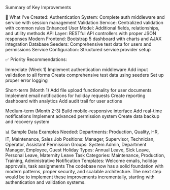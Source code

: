 Summary of Key Improvements

🚀 What I've Created:
Authentication System: Complete auth middleware and service with session management
Validation Service: Centralized validation with common rules
Enhanced User Model: Additional fields, relationships, and utility methods
API Layer: RESTful API controllers with proper JSON responses
Modern Frontend: Bootstrap 5 dashboard with charts and AJAX integration
Database Seeders: Comprehensive test data for users and permissions
Service Configuration: Structured service provider setup

✅ Priority Recommendations:

Immediate (Week 1)
Implement authentication middleware
Add input validation to all forms
Create comprehensive test data using seeders
Set up proper error logging

Short-term (Month 1)
Add file upload functionality for user documents
Implement email notifications for holiday requests
Create reporting dashboard with analytics
Add audit trail for user actions

Medium-term (Month 2-3)
Build mobile-responsive interface
Add real-time notifications
Implement advanced permission system
Create data backup and recovery system

📊 Sample Data Examples Needed:
Departments: Production, Quality, HR, IT, Maintenance, Sales
Job Positions: Manager, Supervisor, Technician, Operator, Assistant
Permission Groups: System Admin, Department Manager, Employee, Guest
Holiday Types: Annual Leave, Sick Leave, Personal Leave, Maternity Leave
Task Categories: Maintenance, Production, Training, Administrative
Notification Templates: Welcome emails, holiday approvals, task assignments
The codebase now has a solid foundation with modern patterns, proper security, and scalable architecture. The next step would be to implement these improvements incrementally, starting with authentication and validation systems.




